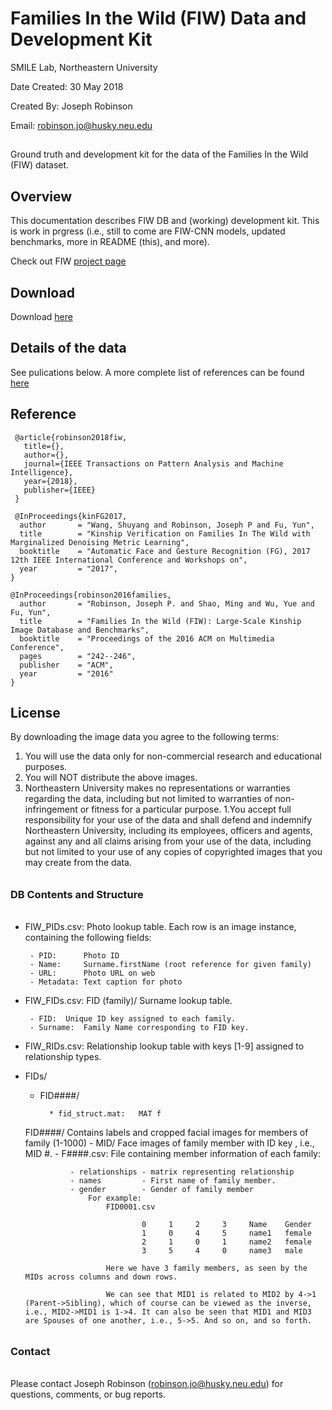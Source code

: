 
# Families In the Wild (FIW) Data and Development Kit
SMILE Lab, Northeastern University

Date Created:	30 May 2018

Created By:		Joseph Robinson

Email:		robinson.jo@husky.neu.edu
##
Ground truth and development kit for the data of the Families In the Wild (FIW) dataset.

## Overview
This documentation describes FIW DB and (working) development kit. This is work in prgress (i.e., still to come are FIW-CNN models, updated benchmarks, more in README (this), and more).

Check out FIW [project page](https://web.northeastern.edu/smilelab/fiw/index.html)

## Download
Download [here](https://web.northeastern.edu/smilelab/fiw/download.html)

## Details of the data
See pulications below. A more complete list of references can be found [here](https://web.northeastern.edu/smilelab/fiw/publications.html)

## Reference

```
 @article{robinson2018fiw,
   title={},
   author={},
   journal={IEEE Transactions on Pattern Analysis and Machine Intelligence},
   year={2018},
   publisher={IEEE}
 }
 
 @InProceedings{kinFG2017,
  author       = "Wang, Shuyang and Robinson, Joseph P and Fu, Yun",
  title        = "Kinship Verification on Families In The Wild with Marginalized Denoising Metric Learning",
  booktitle    = "Automatic Face and Gesture Recognition (FG), 2017 12th IEEE International Conference and Workshops on",
  year         = "2017",
}

@InProceedings{robinson2016families,
  author       = "Robinson, Joseph P. and Shao, Ming and Wu, Yue and Fu, Yun",
  title        = "Families In the Wild (FIW): Large-Scale Kinship Image Database and Benchmarks",
  booktitle    = "Proceedings of the 2016 ACM on Multimedia Conference",
  pages        = "242--246",
  publisher    = "ACM",
  year         = "2016"
}

```
## License

By downloading the image data you agree to the following terms:
1. You will use the data only for non-commercial research and educational purposes.
1. You will NOT distribute the above images.
1. Northeastern University makes no representations or warranties regarding the data, including but not limited to warranties of non-infringement or fitness for a particular purpose.
1.You accept full responsibility for your use of the data and shall defend and indemnify Northeastern University, including its employees, officers and agents, against any and all claims arising from your use of the data, including but not limited to your use of any copies of copyrighted images that you may create from the data.



######
### DB Contents and Structure
######

 - FIW_PIDs.csv:    Photo lookup table. Each row is an image instance, containing the following fields:
        
        - PID:      Photo ID
        - Name:     Surname.firstName (root reference for given family)
        - URL:      Photo URL on web
        - Metadata: Text caption for photo

 - FIW_FIDs.csv:    FID (family)/ Surname lookup table.
 
	  	- FID: 	Unique ID key assigned to each family.
	  	- Surname:	Family Name corresponding to FID key.
 - FIW_RIDs.csv:     Relationship lookup table with keys [1-9] assigned to relationship types.

- FIDs/
    - FID####/
  	
            * fid_struct.mat:   MAT f

    FID####/
            Contains labels and cropped facial images for members of family (1-1000)
            - MID<N>/ 	Face images of family member with ID key <N>, i.e., MID #.
            - F####.csv:	File containing member information of each family:
            
                - relationships	- matrix representing relationship
                - names			- First name of family member.
                - gender		- Gender of family member
                    For example:
                        FID0001.csv
    
                                0     1     2     3     Name    Gender
                                1     0     4     5     name1   female
                                2     1     0     1     name2   female
                                3     5     4     0     name3   male
    
                        Here we have 3 family members, as seen by the MIDs across columns and down rows.
    
                        We can see that MID1 is related to MID2 by 4->1 (Parent->Sibling), which of course can be viewed as the inverse, i.e., MID2->MID1 is 1->4. It can also be seen that MID1 and MID3 are Spouses of one another, i.e., 5->5. And so on, and so forth.
		

######
### Contact
######
Please contact Joseph Robinson (robinson.jo@husky.neu.edu) for questions, comments, or bug reports.

